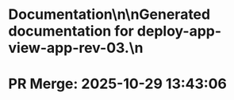 # Documentation\n\nGenerated documentation for deploy-app-view-app-rev-03.\n

# PR Merge: 2025-10-29 13:43:06
